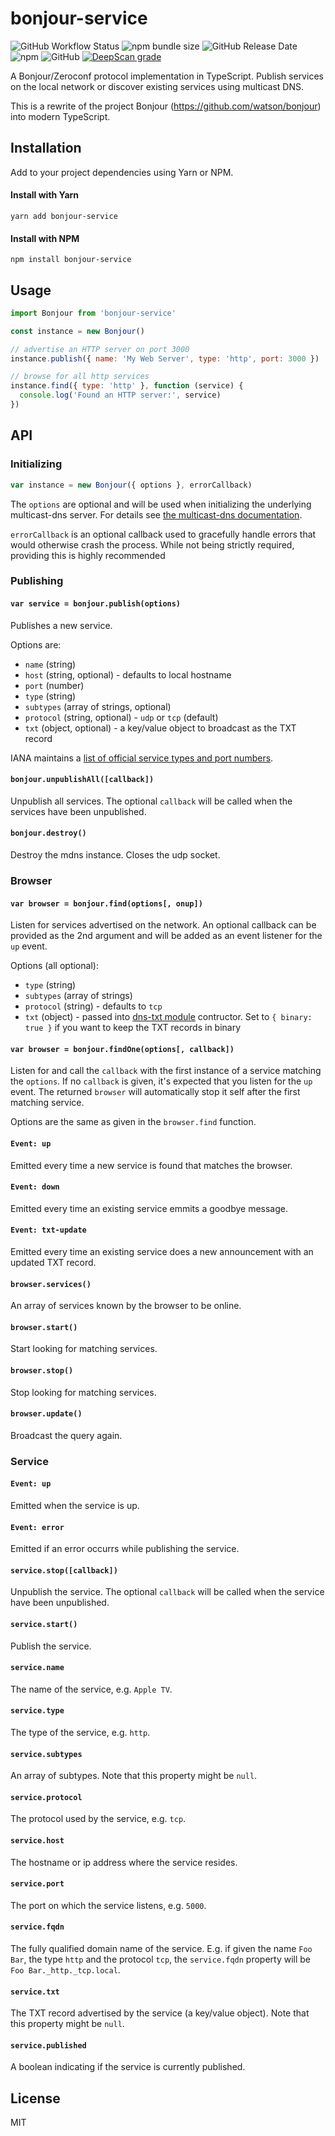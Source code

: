 # bonjour-service

![GitHub Workflow Status](https://img.shields.io/github/actions/workflow/status/onlxltd/bonjour-service/publish-release.yml?style=flat-square) ![npm bundle size](https://img.shields.io/bundlephobia/min/bonjour-service?style=flat-square) ![GitHub Release Date](https://img.shields.io/github/release-date/onlxltd/bonjour-service?style=flat-square) ![npm](https://img.shields.io/npm/dw/bonjour-service?color=%23888&style=flat-square) ![GitHub](https://img.shields.io/github/license/onlxltd/bonjour-service?style=flat-square) [![DeepScan grade](https://deepscan.io/api/teams/13435/projects/16430/branches/352351/badge/grade.svg?style=flat-square)](https://deepscan.io/dashboard#view=project&tid=13435&pid=16430&bid=352351)

A Bonjour/Zeroconf protocol implementation in TypeScript. Publish
services on the local network or discover existing services using
multicast DNS.

This is a rewrite of the project Bonjour (https://github.com/watson/bonjour) into modern TypeScript.



## Installation
Add to your project dependencies using Yarn or NPM.

#### Install with Yarn
```
yarn add bonjour-service
```
#### Install with NPM
```
npm install bonjour-service
```

## Usage

```js
import Bonjour from 'bonjour-service'

const instance = new Bonjour()

// advertise an HTTP server on port 3000
instance.publish({ name: 'My Web Server', type: 'http', port: 3000 })

// browse for all http services
instance.find({ type: 'http' }, function (service) {
  console.log('Found an HTTP server:', service)
})
```

## API

### Initializing

```js
var instance = new Bonjour({ options }, errorCallback)
```

The `options` are optional and will be used when initializing the
underlying multicast-dns server. For details see [the multicast-dns
documentation](https://github.com/mafintosh/multicast-dns#mdns--multicastdnsoptions).

`errorCallback` is an optional callback used to gracefully handle errors that would otherwise
crash the process. While not being strictly required, providing this is highly recommended

### Publishing

#### `var service = bonjour.publish(options)`

Publishes a new service.

Options are:

- `name` (string)
- `host` (string, optional) - defaults to local hostname
- `port` (number)
- `type` (string)
- `subtypes` (array of strings, optional)
- `protocol` (string, optional) - `udp` or `tcp` (default)
- `txt` (object, optional) - a key/value object to broadcast as the TXT
  record

IANA maintains a [list of official service types and port
numbers](http://www.iana.org/assignments/service-names-port-numbers/service-names-port-numbers.xhtml).

#### `bonjour.unpublishAll([callback])`

Unpublish all services. The optional `callback` will be called when the
services have been unpublished.

#### `bonjour.destroy()`

Destroy the mdns instance. Closes the udp socket.

### Browser

#### `var browser = bonjour.find(options[, onup])`

Listen for services advertised on the network. An optional callback can
be provided as the 2nd argument and will be added as an event listener
for the `up` event.

Options (all optional):

- `type` (string)
- `subtypes` (array of strings)
- `protocol` (string) - defaults to `tcp`
- `txt` (object) - passed into [dns-txt
  module](https://github.com/watson/dns-txt) contructor. Set to `{
  binary: true }` if you want to keep the TXT records in binary

#### `var browser = bonjour.findOne(options[, callback])`

Listen for and call the `callback` with the first instance of a service
matching the `options`. If no `callback` is given, it's expected that
you listen for the `up` event. The returned `browser` will automatically
stop it self after the first matching service.

Options are the same as given in the `browser.find` function.

#### `Event: up`

Emitted every time a new service is found that matches the browser.

#### `Event: down`

Emitted every time an existing service emmits a goodbye message.

#### `Event: txt-update`

Emitted every time an existing service does a new announcement with an updated TXT record.

#### `browser.services()`

An array of services known by the browser to be online.

#### `browser.start()`

Start looking for matching services.

#### `browser.stop()`

Stop looking for matching services.

#### `browser.update()`

Broadcast the query again.

### Service

#### `Event: up`

Emitted when the service is up.

#### `Event: error`

Emitted if an error occurrs while publishing the service.

#### `service.stop([callback])`

Unpublish the service. The optional `callback` will be called when the
service have been unpublished.

#### `service.start()`

Publish the service.

#### `service.name`

The name of the service, e.g. `Apple TV`.

#### `service.type`

The type of the service, e.g. `http`.

#### `service.subtypes`

An array of subtypes. Note that this property might be `null`.

#### `service.protocol`

The protocol used by the service, e.g. `tcp`.

#### `service.host`

The hostname or ip address where the service resides.

#### `service.port`

The port on which the service listens, e.g. `5000`.

#### `service.fqdn`

The fully qualified domain name of the service. E.g. if given the name
`Foo Bar`, the type `http` and the protocol `tcp`, the `service.fqdn`
property will be `Foo Bar._http._tcp.local`.

#### `service.txt`

The TXT record advertised by the service (a key/value object). Note that
this property might be `null`.

#### `service.published`

A boolean indicating if the service is currently published.

## License

MIT

